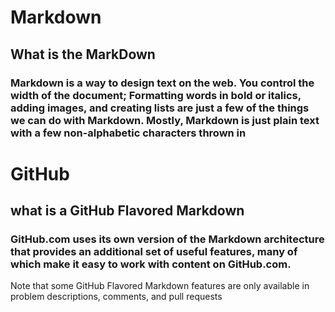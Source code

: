 # Markdown

## What is the MarkDown

### Markdown is a way to design text on the web. You control the width of the document; Formatting words in bold or italics, adding images, and creating lists are just a few of the things we can do with Markdown. Mostly, Markdown is just plain text with a few non-alphabetic characters thrown in

# GitHub

## what is a GitHub Flavored Markdown

### GitHub.com uses its own version of the Markdown architecture that provides an additional set of useful features, many of which make it easy to work with content on GitHub.com.

Note that some GitHub Flavored Markdown features are only available in problem descriptions, comments, and pull requests
